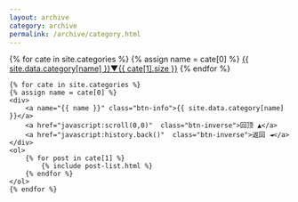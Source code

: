 ```yaml
---
layout: archive
category: archive
permalink: /archive/category.html
---
```


<div class="tiles">
    <div>
    {% for cate in site.categories %} 
        {% assign name = cate[0] %}
        <a href="#{{ name }}" class="btn-info"> {{ site.data.category[name] }}▼{{ cate[1].size }}</a> 
    {% endfor %}
    </div>

    {% for cate in site.categories %} 
    {% assign name = cate[0] %}
    <div>
        <a name="{{ name }}" class="btn-info">{{ site.data.category[name] }}</a>
        <a href="javascript:scroll(0,0)"  class="btn-inverse">回顶 ▲</a>
        <a href="javascript:history.back()"  class="btn-inverse">返回 ◄</a>
    </div>
    <ol>
        {% for post in cate[1] %} 
            {% include post-list.html %}
        {% endfor %}
    </ol>
    {% endfor %}
    
</div>

